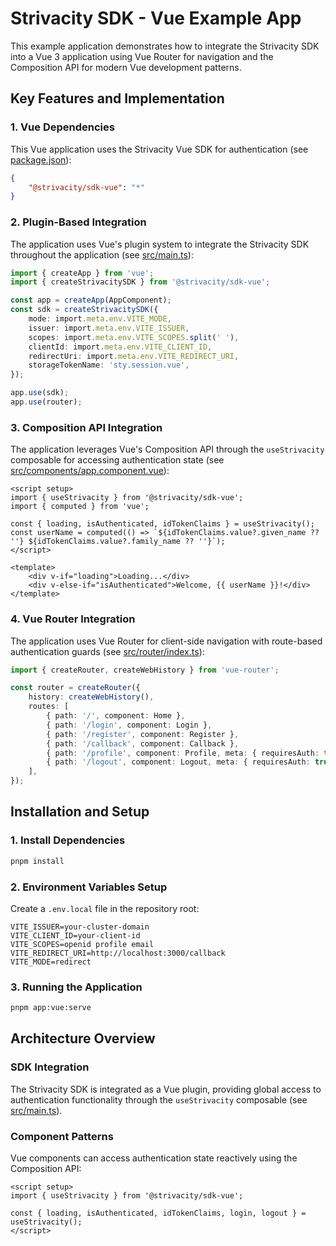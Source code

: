 # Strivacity SDK - Vue Example App

This example application demonstrates how to integrate the Strivacity SDK into a Vue 3 application using Vue Router for navigation and the Composition API for modern Vue development patterns.

## Key Features and Implementation

### 1. Vue Dependencies

This Vue application uses the Strivacity Vue SDK for authentication (see [package.json](./package.json)):

```json
{
	"@strivacity/sdk-vue": "*"
}
```

### 2. Plugin-Based Integration

The application uses Vue's plugin system to integrate the Strivacity SDK throughout the application (see [src/main.ts](./src/main.ts)):

```typescript
import { createApp } from 'vue';
import { createStrivacitySDK } from '@strivacity/sdk-vue';

const app = createApp(AppComponent);
const sdk = createStrivacitySDK({
	mode: import.meta.env.VITE_MODE,
	issuer: import.meta.env.VITE_ISSUER,
	scopes: import.meta.env.VITE_SCOPES.split(' '),
	clientId: import.meta.env.VITE_CLIENT_ID,
	redirectUri: import.meta.env.VITE_REDIRECT_URI,
	storageTokenName: 'sty.session.vue',
});

app.use(sdk);
app.use(router);
```

### 3. Composition API Integration

The application leverages Vue's Composition API through the `useStrivacity` composable for accessing authentication state (see [src/components/app.component.vue](./src/components/app.component.vue)):

```vue
<script setup>
import { useStrivacity } from '@strivacity/sdk-vue';
import { computed } from 'vue';

const { loading, isAuthenticated, idTokenClaims } = useStrivacity();
const userName = computed(() => `${idTokenClaims.value?.given_name ?? ''} ${idTokenClaims.value?.family_name ?? ''}`);
</script>

<template>
	<div v-if="loading">Loading...</div>
	<div v-else-if="isAuthenticated">Welcome, {{ userName }}!</div>
</template>
```

### 4. Vue Router Integration

The application uses Vue Router for client-side navigation with route-based authentication guards (see [src/router/index.ts](./src/router/index.ts)):

```typescript
import { createRouter, createWebHistory } from 'vue-router';

const router = createRouter({
	history: createWebHistory(),
	routes: [
		{ path: '/', component: Home },
		{ path: '/login', component: Login },
		{ path: '/register', component: Register },
		{ path: '/callback', component: Callback },
		{ path: '/profile', component: Profile, meta: { requiresAuth: true } },
		{ path: '/logout', component: Logout, meta: { requiresAuth: true } },
	],
});
```

## Installation and Setup

### 1. Install Dependencies

```bash
pnpm install
```

### 2. Environment Variables Setup

Create a `.env.local` file in the repository root:

```env
VITE_ISSUER=your-cluster-domain
VITE_CLIENT_ID=your-client-id
VITE_SCOPES=openid profile email
VITE_REDIRECT_URI=http://localhost:3000/callback
VITE_MODE=redirect
```

### 3. Running the Application

```bash
pnpm app:vue:serve
```

## Architecture Overview

### SDK Integration

The Strivacity SDK is integrated as a Vue plugin, providing global access to authentication functionality through the `useStrivacity` composable (see [src/main.ts](./src/main.ts)).

### Component Patterns

Vue components can access authentication state reactively using the Composition API:

```vue
<script setup>
import { useStrivacity } from '@strivacity/sdk-vue';

const { loading, isAuthenticated, idTokenClaims, login, logout } = useStrivacity();
</script>
```
